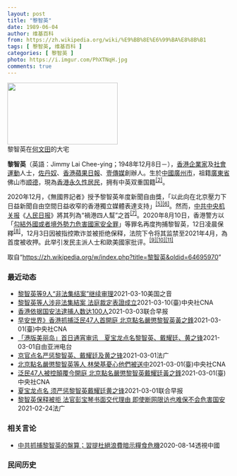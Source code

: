 ```yaml
---
layout: post
title: "黎智英"
date: 1989-06-04
author: 维基百科
from: https://zh.wikipedia.org/wiki/%E9%BB%8E%E6%99%BA%E8%8B%B1
tags: [ 黎智英, 维基百科 ]
categories: [ 黎智英 ]
photo: https://i.imgur.com/PhXTNqH.jpg
comments: true
---
```

<div class="mw-parser-output"><div id="noteTA-3146cf78" class="noteTA"><div class="noteTA-group"><div data-noteta-group-source="module" data-noteta-group="IT"></div></div><div class="noteTA-local"><div data-noteta-code="zh:巧克力; zh-tw:巧克力; zh-hk:朱古力; zh-cn:巧克力;"></div><div data-noteta-code="zh-tw:黑道; zh-hk:黑社會; zh-cn:黑社会;"></div><div data-noteta-code="zh-tw:飯店; zh-hk:酒店; zh-cn:饭店;"></div><div data-noteta-code="zh-tw:伍佛維茲; zh-hk:沃夫維茲 ;zh-cn:沃尔福威茨;"></div></div></div>

<div class="thumb tright"><div class="thumbinner" style="width:252px;"><a href="/wiki/File:Jimmy_Lai_Chee-ying_home_in_Ho_Man_Tin_20200418.png" class="image"><img alt="" src="//upload.wikimedia.org/wikipedia/commons/thumb/9/9f/Jimmy_Lai_Chee-ying_home_in_Ho_Man_Tin_20200418.png/250px-Jimmy_Lai_Chee-ying_home_in_Ho_Man_Tin_20200418.png" decoding="async" width="250" height="140" class="thumbimage" srcset="//upload.wikimedia.org/wikipedia/commons/thumb/9/9f/Jimmy_Lai_Chee-ying_home_in_Ho_Man_Tin_20200418.png/375px-Jimmy_Lai_Chee-ying_home_in_Ho_Man_Tin_20200418.png 1.5x, //upload.wikimedia.org/wikipedia/commons/thumb/9/9f/Jimmy_Lai_Chee-ying_home_in_Ho_Man_Tin_20200418.png/500px-Jimmy_Lai_Chee-ying_home_in_Ho_Man_Tin_20200418.png 2x" data-file-width="861" data-file-height="481"></a>  <div class="thumbcaption"><div class="magnify"><a href="/wiki/File:Jimmy_Lai_Chee-ying_home_in_Ho_Man_Tin_20200418.png" class="internal" title="放大"></a></div>黎智英在<a href="/wiki/%E4%BD%95%E6%96%87%E7%94%B0" title="何文田">何文田</a>的大宅</div></div></div>
<p><b>黎智英</b>（英語：<span lang="en">Jimmy Lai Chee-ying</span>；1948年12月8日<span class="useeditintro" title="Template:BLP editintro">－</span>），<a href="/wiki/%E9%A6%99%E6%B8%AF" title="香港">香港</a><a href="/wiki/%E4%BC%81%E4%B8%9A%E5%AE%B6" title="企业家">企業家</a>及<a href="/wiki/%E7%A4%BE%E6%9C%83%E9%81%8B%E5%8B%95" title="社會運動">社會運動</a>人士，<a href="/wiki/%E4%BD%90%E4%B8%B9%E5%A5%B4" title="佐丹奴">佐丹奴</a>、<a href="/wiki/%E8%98%8B%E6%9E%9C%E6%97%A5%E5%A0%B1_(%E9%A6%99%E6%B8%AF)" title="蘋果日報 (香港)">香港蘋果日報</a>、<a href="/wiki/%E5%A3%B9%E5%82%B3%E5%AA%92" title="壹傳媒">壹傳媒</a>創辦人。生於<a href="/wiki/%E4%B8%AD%E8%8F%AF%E6%B0%91%E5%9C%8B_(%E5%A4%A7%E9%99%B8%E6%99%82%E6%9C%9F)" class="mw-redirect" title="中華民國 (大陸時期)">中國</a><a href="/wiki/%E5%BB%A3%E5%B7%9E%E5%B8%82_(%E4%B8%AD%E8%8F%AF%E6%B0%91%E5%9C%8B)" title="廣州市 (中華民國)">廣州市</a>，祖籍<a href="/wiki/%E5%BB%A3%E6%9D%B1%E7%9C%81_(%E4%B8%AD%E8%8F%AF%E6%B0%91%E5%9C%8B)" title="廣東省 (中華民國)">廣東省</a>佛山市<a href="/wiki/%E9%A1%BA%E5%BE%B7" class="mw-redirect" title="顺德">顺德</a>，現為<a href="/wiki/%E9%A6%99%E6%B8%AF%E5%B1%85%E6%B0%91#永久性居民" title="香港居民">香港永久性居民</a>，拥有中英双重国籍<sup id="cite_ref-a1_3-2" class="reference"><a href="#cite_note-a1-3">[2]</a></sup>。
</p><p>2020年12月，《無國界記者》授予黎智英年度新聞自由獎，「以此向在北京壓力下日益新聞自由空間日益收窄的香港獨立媒體表達支持」<sup id="cite_ref-7" class="reference"><a href="#cite_note-7">[5]</a></sup><sup id="cite_ref-8" class="reference"><a href="#cite_note-8">[6]</a></sup>。然而，<a href="/wiki/%E4%B8%AD%E5%85%B1%E4%B8%AD%E5%A4%AE%E6%9C%BA%E5%85%B3%E6%8A%A5" title="中共中央机关报">中共中央机关报</a>《<a href="/wiki/%E4%BA%BA%E6%B0%91%E6%97%A5%E6%8A%A5" title="人民日报">人民日报</a>》將其列為“禍港四人幫”之首<sup id="cite_ref-9" class="reference"><a href="#cite_note-9">[7]</a></sup>。2020年8月10日，香港警方以「<a href="/wiki/%E4%B8%AD%E8%8F%AF%E4%BA%BA%E6%B0%91%E5%85%B1%E5%92%8C%E5%9C%8B%E9%A6%99%E6%B8%AF%E7%89%B9%E5%88%A5%E8%A1%8C%E6%94%BF%E5%8D%80%E7%B6%AD%E8%AD%B7%E5%9C%8B%E5%AE%B6%E5%AE%89%E5%85%A8%E6%B3%95" title="中華人民共和國香港特別行政區維護國家安全法">勾結外國或者境外勢力危害國家安全罪</a>」等罪名再度拘捕黎智英，12日凌晨保釋<sup id="cite_ref-10" class="reference"><a href="#cite_note-10">[8]</a></sup>，12月3日因被指控欺诈並被拒绝保释，法院下令将其监禁至2021年4月，為首度被收押。此举引发民主派人士和歐美國家批评。<sup id="cite_ref-11" class="reference"><a href="#cite_note-11">[9]</a></sup><sup id="cite_ref-12" class="reference"><a href="#cite_note-12">[10]</a></sup><sup id="cite_ref-over100_13-0" class="reference"><a href="#cite_note-over100-13">[11]</a></sup>
</p>
</div><noscript><img src="//zh.wikipedia.org/wiki/Special:CentralAutoLogin/start?type=1x1" alt="" title="" width="1" height="1" style="border: none; position: absolute;"></noscript>
<div class="printfooter">取自“<a dir="ltr" href="https://zh.wikipedia.org/w/index.php?title=黎智英&amp;oldid=64695970">https://zh.wikipedia.org/w/index.php?title=黎智英&amp;oldid=64695970</a>”</div><div id="recent-news"><h3>最近动态</h3><ul><li><a href="https://nodebe4.github.io/waimei/2021-03-10/%E9%BB%8E%E6%99%BA%E8%8B%B1%E7%AD%899%E4%BA%BA-%E9%9D%9E%E6%B3%95%E9%9B%86%E7%BB%93%E6%A1%88-%E7%BB%A7%E7%BB%AD%E5%AE%A1%E7%90%86" title="黎智英等9人“非法集结案”继续审理—— Wed, 10 Mar 2021 14:32:16 GMT 被控非法集结案的黎智英乘坐监狱汽车抵达香港终审法院。（2020年12月31日） 香港传媒大亨黎...">黎智英等9人“非法集结案”继续审理</a><time>2021-03-10</time><a class="tag">美国之音</a></li>
<li><a href="https://nodebe4.github.io/waimei/2021-03-10/%E9%BB%8E%E6%99%BA%E8%8B%B1%E7%AD%89%E4%BA%BA%E6%B6%89%E9%9D%9E%E6%B3%95%E9%9B%86%E7%B5%90%E6%A1%88-%E6%B3%95%E5%BA%AD%E8%A3%81%E5%AE%9A%E8%A1%A8%E8%AD%89%E6%88%90%E7%AB%8B" title="黎智英等人涉非法集結案 法庭裁定表證成立—— （中央社記者張謙香港10日電）香港壹傳媒集團創辦人黎智英等多名泛民主派人士涉嫌參與非法集結案，法院今天繼續開審，法庭初步裁定犯案「表證（表面罪證）成...">黎智英等人涉非法集結案 法庭裁定表證成立</a><time>2021-03-10</time><a class="tag">(臺)中央社CNA</a></li>
<li><a href="https://nodebe4.github.io/waimei/2021-03-03/%E9%A6%99%E6%B8%AF%E4%BE%9D%E6%8D%AE%E5%9B%BD%E5%AE%89%E6%B3%95%E9%80%AE%E6%8D%95%E4%BA%BA%E6%95%B0%E8%BE%BE100%E4%BA%BA" title="香港依据国安法逮捕人数达100人—— 苹果日报创办人黎智英去年8月被拘后，警察在壹传媒总部外守卫。（路透社档案照） 彭博社引述据香港《东方日报》报道称，警方逮捕了一位前媒体高管，使得在香港国安法...">香港依据国安法逮捕人数达100人</a><time>2021-03-03</time><a class="tag">联合早报</a></li>
<li><a href="https://nodebe4.github.io/waimei/2021-03-01/%E6%97%A9%E5%AE%89%E4%B8%96%E7%95%8C-%E9%A6%99%E6%B8%AF%E6%8A%93%E6%8D%95%E6%B3%9B%E6%B0%9147%E4%BA%BA%E9%A6%96%E9%96%8B%E5%BA%AD-%E5%8C%97%E4%BA%AC%E9%BB%9E%E5%90%8D%E5%9A%B4%E6%87%B2%E9%BB%8E%E6%99%BA%E8%8B%B1%E9%BB%83%E4%B9%8B%E9%8B%92" title="早安世界》香港抓捕泛民47人首開庭 北京點名嚴懲黎智英黃之鋒—— 香港47名泛民主派人士被控「串謀顛覆國家政權罪」，1日上午在西九龍裁判法院首次出庭，場外大批市民聚集要求港府「釋放政治犯」。（共...">早安世界》香港抓捕泛民47人首開庭 北京點名嚴懲黎智英黃之鋒</a><time>2021-03-01</time><a class="tag">(臺)中央社CNA</a></li>
<li><a href="https://nodebe4.github.io/waimei/2021-03-01/%E6%B8%AF%E7%89%88%E7%BE%8E%E4%B8%BD%E5%B2%9B-%E9%A6%96%E6%97%A5%E9%80%9A%E5%AE%B5%E5%AE%A1%E8%AE%AF-%E5%A4%8F%E5%AE%9D%E9%BE%99%E7%82%B9%E5%90%8D%E9%BB%8E%E6%99%BA%E8%8B%B1-%E6%88%B4%E8%80%80%E5%BB%B7-%E9%BB%84%E4%B9%8B%E9%94%8B" title="「港版美丽岛」首日通宵审讯　夏宝龙点名黎智英、戴耀廷、黄之锋—— 香港47名泛民参加初选被控「串谋颠覆国家政权罪」，周一（3月1日）首度开庭，聆讯逾14小时后，法官以有人体力不支宣布暂停聆讯，据...">「港版美丽岛」首日通宵审讯　夏宝龙点名黎智英、戴耀廷、黄之锋</a><time>2021-03-01</time><a class="tag">自由亚洲电台</a></li>
<li><a href="https://nodebe4.github.io/waimei/2021-03-01/%E4%BA%AC%E5%AE%98%E7%82%B9%E5%90%8D%E4%B8%A5%E6%83%A9%E9%BB%8E%E6%99%BA%E8%8B%B1-%E6%88%B4%E8%80%80%E5%BB%B7%E5%8F%8A%E9%BB%84%E4%B9%8B%E9%94%8B" title="京官点名严惩黎智英、戴耀廷及黄之锋—— 01/03/2021 - 11:17 负责香港事务的国务院港澳事务办公室主任夏宝龙上周在一个重申爱国者治港的研讨会上表明，不能容许「反中乱港分子」染指香港...">京官点名严惩黎智英、戴耀廷及黄之锋</a><time>2021-03-01</time><a class="tag">法广</a></li>
<li><a href="https://nodebe4.github.io/waimei/2021-03-01/%E5%8C%97%E4%BA%AC%E9%BB%9E%E5%90%8D%E5%9A%B4%E6%87%B2%E9%BB%8E%E6%99%BA%E8%8B%B1%E7%AD%89%E4%BA%BA-%E6%9E%97%E6%A6%AE%E5%9F%BA%E6%86%82%E5%BF%83%E4%BB%96%E5%80%91%E8%A2%AB%E9%80%81%E4%B8%AD" title="北京點名嚴懲黎智英等人 林榮基憂心他們被送中—— （中央社記者賴言曦台北1日電）香港警察起訴47名民主派人士之際，港媒又披露中國國務院港澳事務辦公室主任夏寶龍日前點名嚴懲「反中亂港份子」黎智英等...">北京點名嚴懲黎智英等人 林榮基憂心他們被送中</a><time>2021-03-01</time><a class="tag">(臺)中央社CNA</a></li>
<li><a href="https://nodebe4.github.io/waimei/2021-03-01/%E6%B3%9B%E6%B0%9147%E4%BA%BA%E8%A2%AB%E6%8E%A7%E9%A1%9B%E8%A6%86%E4%BB%8A%E9%96%8B%E5%BA%AD-%E5%8C%97%E4%BA%AC%E9%BB%9E%E5%90%8D%E5%9A%B4%E6%87%B2%E9%BB%8E%E6%99%BA%E8%8B%B1%E6%88%B4%E8%80%80%E5%BB%B7%E9%BB%83%E4%B9%8B%E9%8B%92" title="泛民47人被控顛覆今開庭 北京點名嚴懲黎智英戴耀廷黃之鋒—— 港媒1日披露，中國港澳辦主任夏寶龍稍早前在一場會議中，點名嚴懲「反中亂港分子」黎智英（右）、戴耀廷及黃之鋒。圖為黎智英2月18日申請...">泛民47人被控顛覆今開庭 北京點名嚴懲黎智英戴耀廷黃之鋒</a><time>2021-03-01</time><a class="tag">(臺)中央社CNA</a></li>
<li><a href="https://nodebe4.github.io/waimei/2021-03-01/%E5%A4%8F%E5%AE%9D%E9%BE%99%E7%82%B9%E5%90%8D-%E9%A1%BB%E4%B8%A5%E6%83%A9%E9%BB%8E%E6%99%BA%E8%8B%B1%E6%88%B4%E8%80%80%E5%BB%B7%E9%BB%84%E4%B9%8B%E9%94%8B" title="夏宝龙点名 须严惩黎智英戴耀廷黄之锋—— 香港《紫荊》杂志3月号发布了中国全国政协副主席、国务院港澳办主任夏宝龙2月22日在全国港澳研究会举办的“完善一国两制制度体系，落实爱国者治港根本原则”专...">夏宝龙点名 须严惩黎智英戴耀廷黄之锋</a><time>2021-03-01</time><a class="tag">联合早报</a></li>
<li><a href="https://nodebe4.github.io/waimei/2021-02-24/%E9%BB%8E%E6%99%BA%E8%8B%B1%E4%BF%9D%E9%87%8A%E8%A2%AB%E6%8B%92-%E6%B3%95%E5%AE%98%E5%BD%AD%E5%AE%9D%E7%90%B4%E4%B9%A6%E9%9D%A2%E4%BA%A4%E4%BB%A3%E7%90%86%E7%94%B1-%E5%8D%B3%E4%BD%BF%E6%96%AD%E7%BD%91%E9%99%90%E8%AE%BF%E4%B9%9F%E9%9A%BE%E4%BF%9D%E4%B8%8D%E4%BC%9A%E5%8D%B1%E5%AE%B3%E5%9B%BD%E5%AE%89" title="黎智英保释被拒 法官彭宝琴书面交代理由 即使断网限访也难保不会危害国安—— 24/02/2021 - 09:22 一传媒创办人黎智英去年12月被控勾结外国势力，在裁判法院遭下令还柙，及后获高等法...">黎智英保释被拒 法官彭宝琴书面交代理由 即使断网限访也难保不会危害国安</a><time>2021-02-24</time><a class="tag">法广</a></li>
</ul></div><div id="open-opinion"><h3>相关言论</h3><ul><li><a href="https://nodebe4.github.io/opinion/2020-08-14/%E4%B8%AD%E5%85%B1%E6%8A%93%E6%8D%95%E9%BB%8E%E6%99%BA%E8%8B%B1%E7%9A%84%E7%9B%A4%E7%AE%97-%E7%BF%92%E6%8F%90%E6%9D%9C%E7%B5%95%E6%B5%AA%E8%B2%BB%E6%9A%97%E7%A4%BA%E7%B3%A7%E9%A3%9F%E5%8D%B1%E6%A9%9F/" title="透視中國">中共抓捕黎智英的盤算；習提杜絕浪費暗示糧食危機</a><time>2020-08-14</time><a class="tag">透視中國</a></li>
</ul></div><div id="mjls-record"><h3>民间历史</h3><ul></ul></div>